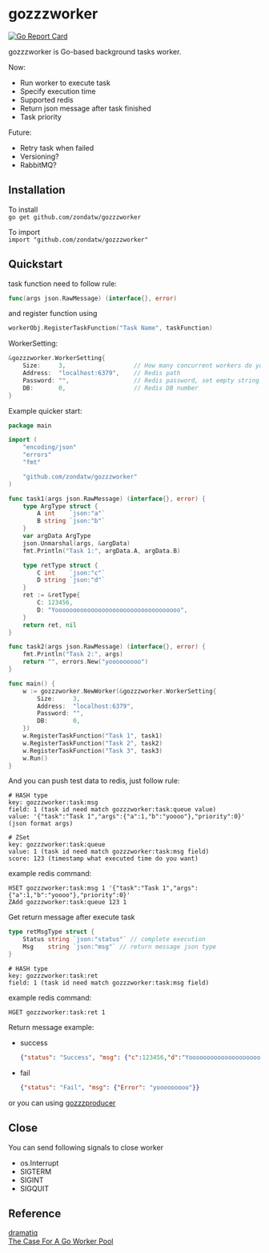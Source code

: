 # gozzzworker

[![Go Report Card](https://goreportcard.com/badge/github.com/zondatw/gozzzworker)](https://goreportcard.com/report/github.com/zondatw/gozzzworker)

gozzzworker is Go-based background tasks worker.  

Now:  

* Run worker to execute task
* Specify execution time  
* Supported redis
* Return json message after task finished
* Task priority

Future:  

* Retry task when failed
* Versioning?
* RabbitMQ?

## Installation

To install  
`go get github.com/zondatw/gozzzworker`  

To import  
`import "github.com/zondatw/gozzzworker"`  

## Quickstart

task function need to follow rule:  
```go
func(args json.RawMessage) (interface{}, error)
```

and register function using  
```go
workerObj.RegisterTaskFunction("Task Name", taskFunction)
```

WorkerSetting:  
```go
&gozzzworker.WorkerSetting{
    Size:     3,                   // How many concurrent workers do you want
    Address:  "localhost:6379",    // Redis path
    Password: "",                  // Redis password, set empty string if no password 
    DB:       0,                   // Redis DB number
}
```

Example quicker start:  
```go
package main

import (
	"encoding/json"
	"errors"
	"fmt"

	"github.com/zondatw/gozzzworker"
)

func task1(args json.RawMessage) (interface{}, error) {
	type ArgType struct {
		A int    `json:"a"`
		B string `json:"b"`
	}
	var argData ArgType
	json.Unmarshal(args, &argData)
	fmt.Println("Task 1:", argData.A, argData.B)

	type retType struct {
		C int    `json:"c"`
		D string `json:"d"`
	}
	ret := &retType{
		C: 123456,
		D: "Yooooooooooooooooooooooooooooooooooo",
	}
	return ret, nil
}

func task2(args json.RawMessage) (interface{}, error) {
	fmt.Println("Task 2:", args)
	return "", errors.New("yooooooooo")
}

func main() {
	w := gozzzworker.NewWorker(&gozzzworker.WorkerSetting{
		Size:     3,
		Address:  "localhost:6379",
		Password: "",
		DB:       0,
	})
	w.RegisterTaskFunction("Task 1", task1)
	w.RegisterTaskFunction("Task 2", task2)
	w.RegisterTaskFunction("Task 3", task3)
	w.Run()
}
```

And you can push test data to redis, just follow rule:
```text
# HASH type
key: gozzzworker:task:msg
field: 1 (task id need match gozzzworker:task:queue value)
value: '{"task":"Task 1","args":{"a":1,"b":"yoooo"},"priority":0}' (json format args)

# ZSet
key: gozzzworker:task:queue
value: 1 (task id need match gozzzworker:task:msg field)
score: 123 (timestamp what executed time do you want)
```

example redis command:
```redis
HSET gozzzworker:task:msg 1 '{"task":"Task 1","args":{"a":1,"b":"yoooo"},"priority":0}'
ZAdd gozzzworker:task:queue 123 1
```

Get return message after execute task
```go
type retMsgType struct {
	Status string `json:"status"` // complete execution
	Msg    string `json:"msg"` // return message json type
}
```
```text
# HASH type
key: gozzzworker:task:ret
field: 1 (task id need match gozzzworker:task:msg field)
```

example redis command:
```redis
HGET gozzzworker:task:ret 1
```

Return message example:
* success
	```json
	{"status": "Success", "msg": {"c":123456,"d":"Yooooooooooooooooooooooooooooooooooo"}}
	```
* fail
	```json
	{"status": "Fail", "msg": {"Error": "yooooooooo"}}
	```

or you can using [gozzzproducer](http://github.com/zondatw/gozzzproducer)  

## Close

You can send following signals to close worker  

* os.Interrupt
* SIGTERM
* SIGINT
* SIGQUIT

## Reference

[dramatiq](https://dramatiq.io/index.html)  
[The Case For A Go Worker Pool](https://brandur.org/go-worker-pool)  